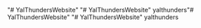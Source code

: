 "# YalThundersWebsite" 
"# YalThundersWebsite" 
yalthunders"# YalThundersWebsite" 
"# YalThundersWebsite" 
yalthunders

